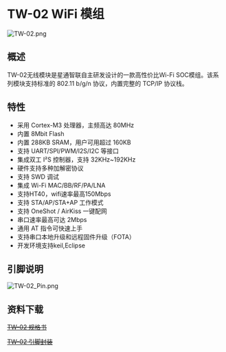 # TW-02 WiFi 模组

![TW-02.png](../.assets/product/tw-02/tw-02.png)

## 概述

TW-02无线模块是星通智联自主研发设计的一款高性价比Wi-Fi
SOC模组。该系列模块支持标准的 802.11 b/g/n 协议，内置完整的 TCP/IP
协议栈。

## 特性

-   采用 Cortex-M3 处理器，主频高达 80MHz
-   内置 8Mbit Flash
-   内置 288KB SRAM，用户可用超过 160KB
-   支持 UART/SPI/PWM/I2S/I2C 等接口
-   集成双工 I²S 控制器，支持 32KHz\~192KHz
-   硬件支持多种加解密协议
-   支持 SWD 调试
-   集成 Wi-Fi MAC/BB/RF/PA/LNA
-   支持HT40，wifi速率最高150Mbps
-   支持 STA/AP/STA+AP 工作模式
-   支持 OneShot / AirKiss 一键配网
-   串口速率最高可达 2Mbps
-   通用 AT 指令可快速上手
-   支持串口本地升级和远程固件升级（FOTA）
-   开发环境支持keil,Eclipse

## 引脚说明

![TW-02_Pin.png](../.assets/product/tw-02/tw_02_pinlist.png)

## 资料下载

~~[TW-02 规格书](http://download1.thingsturn.com/document/TW-02_%E4%BA%A7%E5%93%81%E8%A7%84%E6%A0%BC%E4%B9%A6.pdf)~~

~~[TW-02 引脚封装 ](http://download1.thingsturn.com/hardware/TW-02_Module.zip)~~

